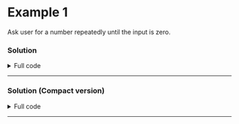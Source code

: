 # Example 1

Ask user for a number repeatedly until the input is zero.

### Solution

<details>

<summary>Full code</summary>

```c
#include <stdio.h>
int main() {
    int n = 1;
    while(n != 0) { 
        scanf("%d", &n); 
    }
}
```

Always remember to initialise your variables declared in `main()` before reading its value! We cannot guarantee that it will be zero or will it not be zero.

</details>

<hr/>

### Solution (Compact version)

<details>

<summary>Full code</summary>

```c
#include <stdio.h>
int main() {
    int n = 1;
    while(n) scanf("%d", &n); 
}
```

I think it would be good to bring this up.

- Only one statement will be executed if there is no curly braces after an `if`-statement or `while`-statement (also applies to `for`-statement which is another type of loop)

- `n` is logically equivalent to `n != 0`. This is called 'falsey-value'. Basically, every non-zero integer including negative numbers, is considered `true` and 0 is considered `false`.

</details>

<hr/>
